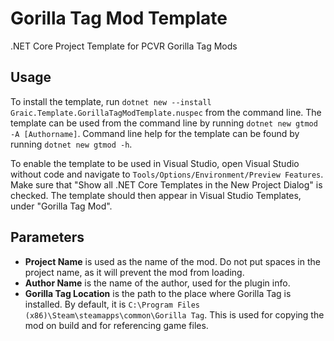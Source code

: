 # Gorilla Tag Mod Template

.NET Core Project Template for PCVR Gorilla Tag Mods

## Usage

To install the template, run
`dotnet new --install Graic.Template.GorillaTagModTemplate.nuspec` from the command line.
The template can be used from the command line by running `dotnet new gtmod -A [Authorname]`. Command line help for the template can be found by running `dotnet new gtmod -h`.

To enable the template to be used in Visual Studio, open Visual Studio without code and navigate to `Tools/Options/Environment/Preview Features`.
Make sure that "Show all .NET Core Templates in the New Project Dialog" is checked.
The template should then appear in Visual Studio Templates, under "Gorilla Tag Mod".

## Parameters

- **Project Name** is used as the name of the mod. Do not put spaces in the project name, as it will prevent the mod from loading.
- **Author Name** is the name of the author, used for the plugin info.
- **Gorilla Tag Location** is the path to the place where Gorilla Tag is installed. By default, it is `C:\Program Files (x86)\Steam\steamapps\common\Gorilla Tag`. This is used for copying the mod on build and for referencing game files.
